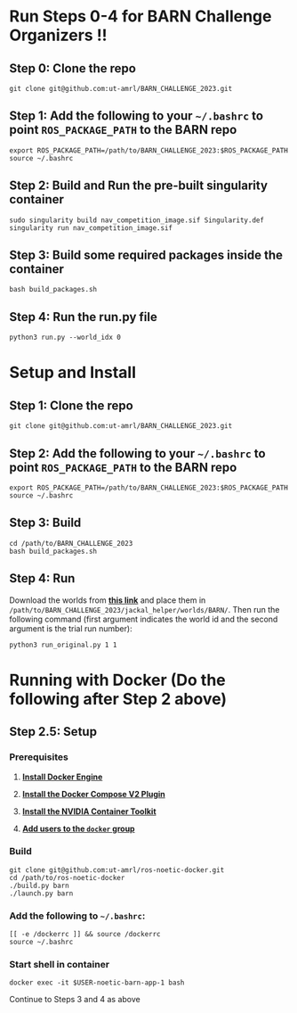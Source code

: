 # Run Steps 0-4 for BARN Challenge Organizers !!

## Step 0: Clone the repo

```
git clone git@github.com:ut-amrl/BARN_CHALLENGE_2023.git
```

## Step 1: Add the following to your `~/.bashrc` to point `ROS_PACKAGE_PATH` to the BARN repo
```
export ROS_PACKAGE_PATH=/path/to/BARN_CHALLENGE_2023:$ROS_PACKAGE_PATH
source ~/.bashrc
```

## Step 2: Build and Run the pre-built singularity container

```
sudo singularity build nav_competition_image.sif Singularity.def
singularity run nav_competition_image.sif
```

## Step 3: Build some required packages inside the container
```
bash build_packages.sh 
```

## Step 4: Run the run.py file
```
python3 run.py --world_idx 0 
```

# Setup and Install

## Step 1: Clone the repo

```
git clone git@github.com:ut-amrl/BARN_CHALLENGE_2023.git
```

## Step 2: Add the following to your `~/.bashrc` to point `ROS_PACKAGE_PATH` to the BARN repo
```
export ROS_PACKAGE_PATH=/path/to/BARN_CHALLENGE_2023:$ROS_PACKAGE_PATH
source ~/.bashrc
```

## Step 3: Build
```
cd /path/to/BARN_CHALLENGE_2023
bash build_packages.sh 
```

## Step 4: Run
Download the worlds from [**this link**](https://github.com/Daffan/nav-competition-icra2022/tree/main/jackal_helper/worlds/BARN) and place them in `/path/to/BARN_CHALLENGE_2023/jackal_helper/worlds/BARN/`. Then run the following command (first argument indicates the world id and the second argument is the trial run number):

```
python3 run_original.py 1 1
```

# Running with Docker (Do the following after Step 2 above)

## Step 2.5: Setup


### Prerequisites

1. [**Install Docker Engine**](https://docs.docker.com/engine/install/ubuntu)

2. [**Install the Docker Compose V2 Plugin**](https://docs.docker.com/compose/install/linux/)

3. [**Install the NVIDIA Container Toolkit**](https://docs.nvidia.com/datacenter/cloud-native/container-toolkit/install-guide.html)

4. [**Add users to the `docker` group**](https://docs.docker.com/engine/install/linux-postinstall)

### Build

```
git clone git@github.com:ut-amrl/ros-noetic-docker.git
cd /path/to/ros-noetic-docker
./build.py barn
./launch.py barn
```

### Add the following to `~/.bashrc`:

```
[[ -e /dockerrc ]] && source /dockerrc
source ~/.bashrc
```

### Start shell in container
```
docker exec -it $USER-noetic-barn-app-1 bash
```

Continue to Steps 3 and 4 as above
